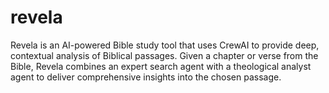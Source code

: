 # revela
Revela is an AI-powered Bible study tool that uses CrewAI to provide deep, contextual analysis of Biblical passages. Given a chapter or verse from the Bible, Revela combines an expert search agent with a theological analyst agent to deliver comprehensive insights into the chosen passage.
